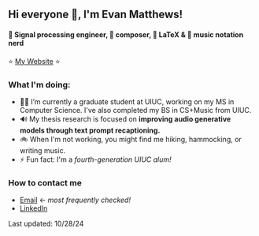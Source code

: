 ## Hi everyone 👋, I'm Evan Matthews!
#### 📶 Signal processing engineer, 🎹 composer, 📝 LaTeX & 🎵 music notation nerd

⭐️ [My Website](https://ematth.dev) ⭐️

 ### What I'm doing: 
 
- 🧑‍🎓 I’m currently a graduate student at UIUC, working on my MS in Computer Science. I've also completed my BS in CS+Music from UIUC.
- 🔊 My thesis research is focused on **improving audio generative models through text prompt recaptioning.**
- 🚲 When I'm not working, you might find me hiking, hammocking, or writing music.
- ⚡ Fun fact: I'm a *fourth-generation UIUC alum!*  
 
### How to contact me

- [Email](mailto:ematth1@outlook.com) <- *most frequently checked!*
- [LinkedIn](https://linkedin.com/in/ematth)

Last updated: 10/28/24
